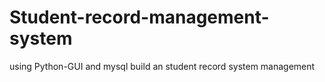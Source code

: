 # Student-record-management-system

using Python-GUI and mysql build an student record system management
